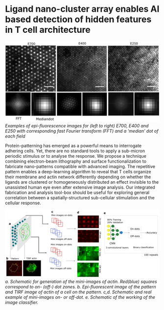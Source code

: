 # Ligand nano-cluster array enables AI based detection of hidden features in T cell architecture

![patterns.png](Patterns_Box_plots/patterns.png) 
*Examples of epi-fluorescence images for (left to right) E700, E400 and E250 with corresponding fast Fourier transform (FFT) and a ‘median’ dot of each field*

Protein-patterning has emerged as a powerful means to interrogate adhering cells. Yet, there are no standard tools to apply a sub-micron periodic stimulus or to analyse the response. We propose a technique combining electron-beam lithography and surface functionalization to fabricate nano-patterns compatible with advanced imaging. The repetitive pattern enables a deep-learning algorithm to reveal that T cells organize their membrane and actin network differently depending on whether the ligands are clustered or homogeneously distributed an effect invisible to the unassisted human eye even after extensive image analysis. Our integrated fabrication and analysis tool-box should be useful for exploring general correlation between a spatially-structured sub-cellular stimulation and the cellular response.

![AI.png](Images/AI_classifier.png)
*a. Schematic for generation of the mini-images of actin. Red(blue) squares correspond to on- (off-) dot zones. b. Epi-fluorescent image of the pattern and TIRF image of actin of a cell on the pattern. c,d. Schematic and real example of mini-images on- or off-dot. e. Schematic of the working of the image classifier.*
